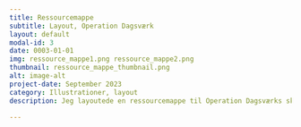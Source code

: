 ```yaml
---
title: Ressourcemappe
subtitle: Layout, Operation Dagsværk
layout: default
modal-id: 3
date: 0003-01-01
img: ressource_mappe1.png ressource_mappe2.png
thumbnail: ressource_mappe_thumbnail.png
alt: image-alt
project-date: September 2023
category: Illustrationer, layout
description: Jeg layoutede en ressourcemappe til Operation Dagsværks skole-grupper, hvor de kunne finde inspiration til hvordan de skulle drive deres skole-udvalg. Fotografierne er alle taget fra Operation Dagsværks gamle arkiver. 

---
```

